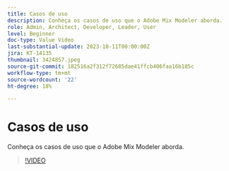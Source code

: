 ```yaml
---
title: Casos de uso
description: Conheça os casos de uso que o Adobe Mix Modeler aborda.
role: Admin, Architect, Developer, Leader, User
level: Beginner
doc-type: Value Video
last-substantial-update: 2023-10-11T00:00:00Z
jira: KT-14135
thumbnail: 3424857.jpeg
source-git-commit: 182516a2f312f72685dae41ffcb406faa16b185c
workflow-type: tm+mt
source-wordcount: '22'
ht-degree: 18%

---
```



# Casos de uso

Conheça os casos de uso que o Adobe Mix Modeler aborda.

>[!VIDEO](https://video.tv.adobe.com/v/3424857?learn=on)